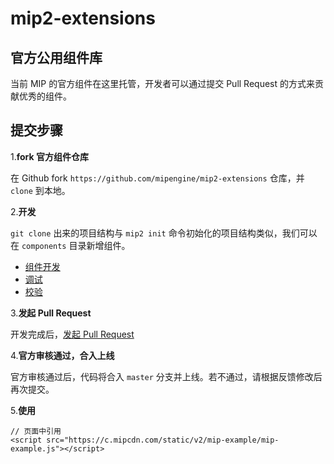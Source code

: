 # mip2-extensions

## 官方公用组件库

当前 MIP 的官方组件在这里托管，开发者可以通过提交 Pull Request 的方式来贡献优秀的组件。

## 提交步骤

1.**fork 官方组件仓库**

在 Github fork `https://github.com/mipengine/mip2-extensions` 仓库，并 `clone` 到本地。

2.**开发**

`git clone` 出来的项目结构与 `mip2 init` 命令初始化的项目结构类似，我们可以在 `components` 目录新增组件。

- [组件开发](https://github.com/mipengine/mip2/blob/master/docs/guide/mip-cli/component-development.md)
- [调试](https://github.com/mipengine/mip2/blob/master/docs/guide/mip-cli/component-testing.md)
- [校验](https://github.com/mipengine/mip2/blob/master/docs/guide/mip-cli/cli-usage.md#mip2-validate-%E7%BB%84%E4%BB%B6%E5%92%8C%E9%A1%B5%E9%9D%A2%E6%A0%A1%E9%AA%8C)

3.**发起 Pull Request**

开发完成后，[发起 Pull Request](https://help.github.com/articles/creating-a-pull-request-from-a-fork/)

4.**官方审核通过，合入上线**

官方审核通过后，代码将合入 `master` 分支并上线。若不通过，请根据反馈修改后再次提交。


5.**使用**

```
// 页面中引用
<script src="https://c.mipcdn.com/static/v2/mip-example/mip-example.js"></script>
```
